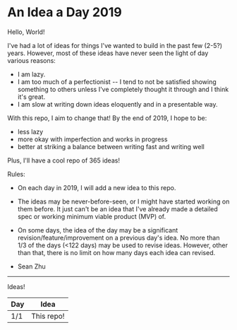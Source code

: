 # An Idea a Day 2019

Hello, World!

I've had a lot of ideas for things I've wanted to build in the past few (2-5?) years. However, most of these ideas have never seen the light of day various reasons:
- I am lazy.
- I am too much of a perfectionist -- I tend to not be satisfied showing something to others unless I've completely thought it through and I think it's great.
- I am slow at writing down ideas eloquently and in a presentable way.

With this repo, I aim to change that! By the end of 2019, I hope to be:
- less lazy
- more okay with imperfection and works in progress
- better at striking a balance between writing fast and writing well 

Plus, I'll have a cool repo of 365 ideas!

Rules:
- On each day in 2019, I will add a new idea to this repo.
- The ideas may be never-before-seen, or I might have started working on them before. It just can't be an idea that I've already made a detailed spec or working minimum viable product (MVP) of.
- On some days, the idea of the day may be a significant revision/feature/improvement on a previous day's idea. No more than 1/3 of the days (<122 days) may be used to revise ideas. However, other than that, there is no limit on how many days each idea can revised.

- Sean Zhu

---

Ideas!

| Day | Idea                  |
| --- | --------------------- |
| 1/1 | This repo!            |
